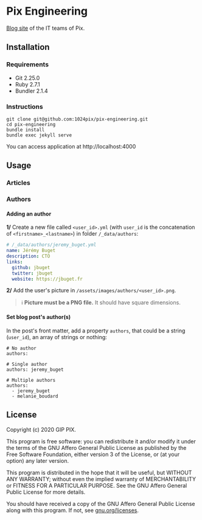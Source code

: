 # Pix Engineering

[Blog site](https://engineering.pix.fr) of the IT teams of Pix.

## Installation

### Requirements

- Git 2.25.0
- Ruby 2.7.1
- Bundler 2.1.4

### Instructions

```
git clone git@github.com:1024pix/pix-engineering.git
cd pix-engineering
bundle install
bundle exec jekyll serve
```

You can access application at http://localhost:4000


## Usage

### Articles

### Authors

#### Adding an author

**1/** Create a new file called `<user_id>.yml` (with `user_id` is the concatenation of `<firstname>_<lastname>`) in folder `/_data/authors`:

```yaml
# /_data/authors/jeremy_buget.yml
name: Jérémy Buget
description: CTO
links:
  github: jbuget
  twitter: jbuget
  website: https://jbuget.fr
```

**2/** Add the user's picture in `/assets/images/authors/<user_id>.png`.

> ℹ️ **Picture must be a PNG file.** It should have square dimensions. 

#### Set blog post's author(s)

In the post's front matter, add a property `authors`, that could be a string (`user_id`), an array of strings or nothing:

```
# No author
authors:

# Single author
authors: jeremy_buget

# Multiple authors
authors:
  - jeremy_buget
  - melanie_boudard
```

## License

Copyright (c) 2020 GIP PIX.

This program is free software: you can redistribute it and/or modify it under the terms of the GNU Affero General Public License as published by the Free Software Foundation, either version 3 of the License, or (at your option) any later version.

This program is distributed in the hope that it will be useful, but WITHOUT ANY WARRANTY; without even the implied warranty of MERCHANTABILITY or FITNESS FOR A PARTICULAR PURPOSE. See the GNU Affero General Public License for more details.

You should have received a copy of the GNU Affero General Public License along with this program. If not, see [gnu.org/licenses](https://www.gnu.org/licenses/).
